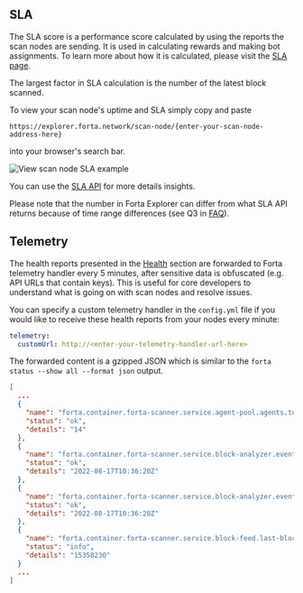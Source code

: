 ## SLA

The SLA score is a performance score calculated by using the reports the scan nodes are sending. It is used in calculating rewards and making bot assignments. To learn more about how it is calculated, please visit the [SLA page](../sla.md).

The largest factor in SLA calculation is the number of the latest block scanned.

To view your scan node's uptime and SLA simply copy and paste

```
https://explorer.forta.network/scan-node/{enter-your-scan-node-address-here}
```

into your browser's search bar.

![View scan node SLA example](../scan-node-view.png)

You can use the [SLA API](sla-api.md) for more details insights.

Please note that the number in Forta Explorer can differ from what SLA API returns because of time range differences (see Q3 in [FAQ](faq.md)).

## Telemetry

The health reports presented in the [Health](troubleshoot.md#health) section are forwarded to Forta telemetry handler every 5 minutes, after sensitive data is obfuscated (e.g. API URLs that contain keys). This is useful for core developers to understand what is going on with scan nodes and resolve issues.

You can specify a custom telemetry handler in the `config.yml` file if you would like to receive these health reports from your nodes every minute:

```yaml
telemetry:
  customUrl: http://<enter-your-telemetry-handler-url-here>
```

The forwarded content is a gzipped JSON which is similar to the `forta status --show all --format json` output.

```json
[
  ...
  {
    "name": "forta.container.forta-scanner.service.agent-pool.agents.total",
    "status": "ok",
    "details": "14"
  },
  {
    "name": "forta.container.forta-scanner.service.block-analyzer.event.input.time",
    "status": "ok",
    "details": "2022-08-17T10:36:20Z"
  },
  {
    "name": "forta.container.forta-scanner.service.block-analyzer.event.output.time",
    "status": "ok",
    "details": "2022-08-17T10:36:20Z"
  },
  {
    "name": "forta.container.forta-scanner.service.block-feed.last-block",
    "status": "info",
    "details": "15358230"
  }
  ...
]
```
